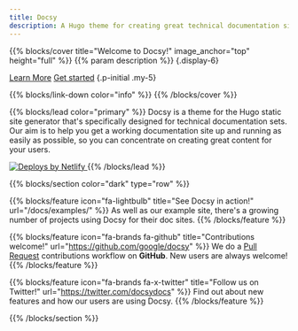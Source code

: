 ```yaml
---
title: Docsy
description: A Hugo theme for creating great technical documentation sites
---
```


{{% blocks/cover title="Welcome to Docsy!" image_anchor="top" height="full" %}}
{{% param description %}}
{.display-6}

<a class="btn btn-lg btn-primary me-3" href="about/">Learn More</a>
<a class="btn btn-lg btn-secondary" href="docs/get-started/">Get started</a>
{.p-initial .my-5}

{{% blocks/link-down color="info" %}}
{{% /blocks/cover %}}

{{% blocks/lead color="primary" %}}
Docsy is a theme for the Hugo static site generator that's specifically designed
for technical documentation sets. Our aim is to help you get a working
documentation site up and running as easily as possible, so you can concentrate
on creating great content for your users.

<a href="https://www.netlify.com" target="_blank" rel="noopener">
  <img src="https://www.netlify.com/img/global/badges/netlify-color-accent.svg" alt="Deploys by Netlify" />
</a>
{{% /blocks/lead %}}

{{% blocks/section color="dark" type="row" %}}

{{% blocks/feature icon="fa-lightbulb" title="See Docsy in action!" url="/docs/examples/" %}}
As well as our example site, there's a growing number of projects using Docsy for their doc sites.
{{% /blocks/feature %}}


{{% blocks/feature icon="fa-brands fa-github" title="Contributions welcome!" url="https://github.com/google/docsy" %}}
We do a [Pull Request](https://github.com/google/docsy/pulls) contributions workflow on **GitHub**. New users are always welcome!
{{% /blocks/feature %}}


{{% blocks/feature icon="fa-brands fa-x-twitter" title="Follow us on Twitter!" url="https://twitter.com/docsydocs" %}}
Find out about new features and how our users are using Docsy.
{{% /blocks/feature %}}

{{% /blocks/section %}}